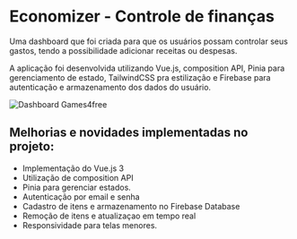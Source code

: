<h1>Economizer - Controle de finanças </h1>
  
<p>Uma dashboard que foi criada para que  os usuários possam controlar seus gastos, tendo a possibilidade adicionar receitas ou despesas.</p>
<p>A aplicação foi desenvolvida utilizando Vue.js, composition API, Pinia para gerenciamento de estado, TailwindCSS pra estilização e Firebase para autenticação e armazenamento dos dados do usuário. </p> 

![Dashboard Games4free](preview.gif)

<h2>Melhorias e novidades implementadas no projeto: </h2>

<ul>
  <li>Implementação do Vue.js 3</li>
  <li>Utilização de composition API</li>
  <liUso de vue-router para navegação.</li>
  <li>Pinia para gerenciar estados.</li>
  <li>Autenticação por email e senha</li>
  <li>Cadastro de itens e armazenamento no Firebase Database</li>
  <li>Remoção de itens e atualizaçao em tempo real</li>
  <li>Responsividade para telas menores.</li>
</ul>
